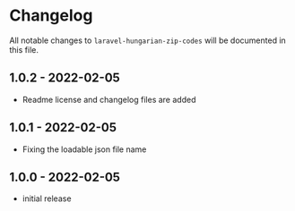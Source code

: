 # Changelog

All notable changes to `laravel-hungarian-zip-codes` will be documented in this file.

## 1.0.2 - 2022-02-05

- Readme license and changelog files are added

## 1.0.1 - 2022-02-05

- Fixing the loadable json file name

## 1.0.0 - 2022-02-05

- initial release